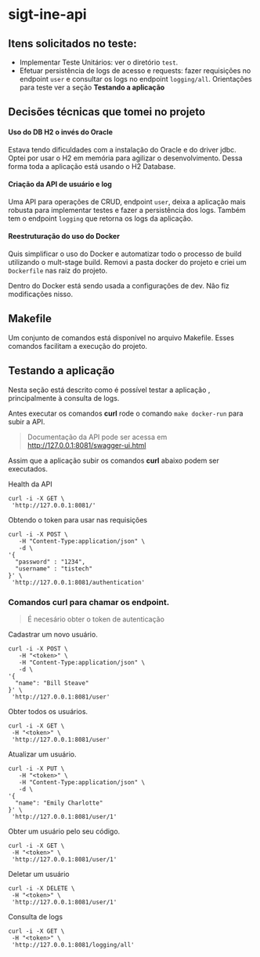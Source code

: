 # sigt-ine-api

## Itens solicitados no teste:

- Implementar Teste Unitários: ver o diretório `test`.
- Efetuar persistência de logs de acesso e requests: fazer requisições no endpoint `user` e consultar os logs no endpoint `logging/all`. Orientações para teste ver a seção **Testando a aplicação**

## Decisões técnicas que tomei no projeto

#### Uso do DB H2 o invés do Oracle
Estava tendo dificuldades com a instalação do Oracle e do driver jdbc.
Optei por usar o H2 em memória para agilizar o desenvolvimento. Dessa forma toda a aplicação está usando o H2 Database.

#### Criação da API de usuário e log

Uma API para operações de CRUD, endpoint `user`, deixa a aplicação mais robusta para implementar testes e fazer a persistência dos logs. Também tem o endpoint `logging` que retorna os logs da aplicação.

#### Reestruturação do uso do Docker

Quis simplificar o uso do Docker e automatizar todo o processo de build utilizando o mult-stage build. Removi a pasta docker do projeto e criei um `Dockerfile` nas raiz do projeto.

Dentro do Docker está sendo usada a configurações de dev. Não fiz modificações nisso.

## Makefile

Um conjunto de comandos está disponível no arquivo Makefile. Esses comandos facilitam a execução do projeto.

## Testando a aplicação

Nesta seção está descrito como é possível testar a aplicação , principalmente à consulta de logs.

Antes executar os comandos **curl** rode o comando `make docker-run` para subir a API.

> Documentação da API pode ser acessa em http://127.0.0.1:8081/swagger-ui.html

Assim que a aplicação subir os comandos **curl** abaixo podem ser executados.

Health da API
```
curl -i -X GET \
 'http://127.0.0.1:8081/'
```

Obtendo o token para usar nas requisições
```
curl -i -X POST \
   -H "Content-Type:application/json" \
   -d \
'{
  "password" : "1234",
  "username" : "tistech"
}' \
 'http://127.0.0.1:8081/authentication'
```

### Comandos curl para chamar os endpoint.

> É necesário obter o token de autenticação

Cadastrar um novo usuário.

```
curl -i -X POST \
   -H "<token>" \
   -H "Content-Type:application/json" \
   -d \
'{
  "name": "Bill Steave" 
}' \
 'http://127.0.0.1:8081/user'
```

Obter todos os usuários.

```
curl -i -X GET \
 -H "<token>" \
 'http://127.0.0.1:8081/user'
```

Atualizar um usuário.

```
curl -i -X PUT \
   -H "<token>" \
   -H "Content-Type:application/json" \
   -d \
'{
  "name": "Emily Charlotte" 
}' \
 'http://127.0.0.1:8081/user/1'
```

Obter um usuário pelo seu código.

```
curl -i -X GET \
 -H "<token>" \
 'http://127.0.0.1:8081/user/1'
```

Deletar um usuário

```
curl -i -X DELETE \
 -H "<token>" \
 'http://127.0.0.1:8081/user/1'
```

Consulta de logs

```
curl -i -X GET \
 -H "<token>" \
 'http://127.0.0.1:8081/logging/all'
```


